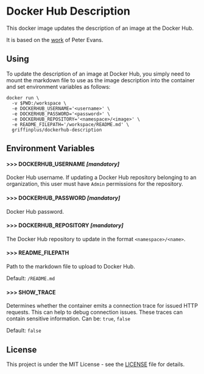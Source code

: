 # Docker Hub Description

This docker image updates the description of an image at the Docker Hub.

It is based on the [work](https://github.com/peter-evans/dockerhub-description) of Peter Evans.

## Using

To update the description of an image at Docker Hub, you simply need to mount the markdown file to use as the image
description into the container and set environment variables as follows:

```shell
docker run \
  -v $PWD:/workspace \
  -e DOCKERHUB_USERNAME='<username>' \
  -e DOCKERHUB_PASSWORD='<password>' \
  -e DOCKERHUB_REPOSITORY='<namespace>/<image>' \
  -e README_FILEPATH='/workspace/README.md' \
  griffinplus/dockerhub-description
```

## Environment Variables

#### >>> DOCKERHUB_USERNAME ***[mandatory]***

Docker Hub username. If updating a Docker Hub repository belonging to an organization, this user must have `Admin`
permissions for the repository.

#### >>> DOCKERHUB_PASSWORD ***[mandatory]***

Docker Hub password.

#### >>> DOCKERHUB_REPOSITORY ***[mandatory]***

The Docker Hub repository to update in the format `<namespace>/<name>`.

#### >>> README_FILEPATH

Path to the markdown file to upload to Docker Hub.

Default: `/README.md`

#### >>> SHOW_TRACE

Determines whether the container emits a connection trace for issued HTTP requests. This can help to debug
connection issues. These traces can contain sensitive information. Can be: `true`, `false`

Default: `false`

## License

This project is under the MIT License - see the [LICENSE](LICENSE) file for details.
